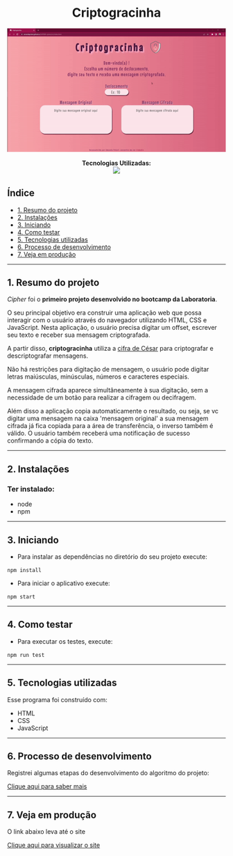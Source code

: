 <h1 align="center"> Criptogracinha </h1>
<div align="center">

![imagem do site](./src/img/gif-super-completo.gif)

</div>
<p align="center">
<span><strong>Tecnologias Utilizadas:</strong></span>
<br>
  <a href="https://skillicons.dev">
    <img src="https://skillicons.dev/icons?i=html,css,js,jest,github,git" style="height: 25px;"/>
  </a>
</p>

## Índice

* [1. Resumo do projeto](#1-resumo-do-projeto)
* [2. Instalações](#2-instalações)
* [3. Iniciando](#3-iniciando)
* [4. Como testar](#4-como-testar)
* [5. Tecnologias utilizadas](#5-tecnologias-utilizadas)
* [6. Processo de desenvolvimento](#6-processo-de-desenvolvimento)
* [7. Veja em produção](#7-veja-em-produção)
***

## 1. Resumo do projeto

 *Cipher* foi o **primeiro projeto desenvolvido no bootcamp da Laboratoria**.

O seu principal objetivo era construir uma aplicação web que possa interagir com o usuário através do navegador utilizando HTML, CSS e JavaScript. Nesta aplicação, o usuário precisa digitar um offset, escrever seu texto e receber sua mensagem criptografada.

A partir disso, **criptogracinha** utiliza a [cifra de César](https://pt.wikipedia.org/wiki/Cifra_de_C%C3%A9sar) para criptografar e descriptografar mensagens. 

Não há restrições para digitação de mensagem, o usuário pode digitar letras maiúsculas, minúsculas, números e caracteres especiais.

A mensagem cifrada aparece simultâneamente à sua digitação, sem a necessidade de um botão para realizar a cifragem ou decifragem.

Além disso a aplicação copia automaticamente o resultado, ou seja, se vc digitar uma mensagem na caixa 'mensagem original' a sua mensagem cifrada já fica copiada para a área de transferência, o inverso também é válido. O usuário também receberá uma notificação de sucesso confirmando a cópia do texto.

***

## 2. Instalações

### Ter instalado:
* node
* npm

***

## 3. Iniciando
* Para instalar as dependências no diretório do seu projeto execute:

```
npm install
```
* Para iniciar o aplicativo execute:
```
npm start
```

***


## 4. Como testar
* Para executar os testes, execute:
```
npm run test
```

***

## 5. Tecnologias utilizadas
Esse programa foi construído com:
* HTML
* CSS
* JavaScript

***

## 6. Processo de desenvolvimento
Registrei algumas etapas do desenvolvimento do algoritmo do projeto:

[Clique aqui para saber mais](./desenvolvimento.md)

***

## 7. Veja em produção
O link abaixo leva até o site

[Clique aqui para visualizar o site](https://amandapolari.github.io/SAP008-cipher/src/index.html)